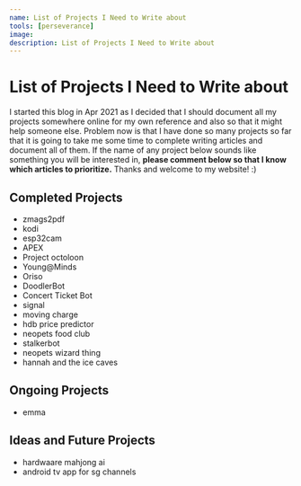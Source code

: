 ```yaml
---
name: List of Projects I Need to Write about
tools: [perseverance]
image:
description: List of Projects I Need to Write about
---
```


# List of Projects I Need to Write about

I started this blog in Apr 2021 as I decided that I should document all my projects somewhere online for my own reference and also so that it might help someone else. Problem now is that I have done so many projects so far that it is going to take me some time to complete writing articles and document all of them. If the name of any project below sounds like something you will be interested in, **please comment below so that I know which articles to prioritize.** Thanks and welcome to my website! :)

## Completed Projects
- zmags2pdf
- kodi
- esp32cam
- APEX
- Project octoloon
- Young@Minds
- Oriso
- DoodlerBot
- Concert Ticket Bot
- signal
- moving charge
- hdb price predictor
- neopets food club
- stalkerbot
- neopets wizard thing
- hannah and the ice caves

## Ongoing Projects
- emma

## Ideas and Future Projects
- hardwaare mahjong ai
- android tv app for sg channels
